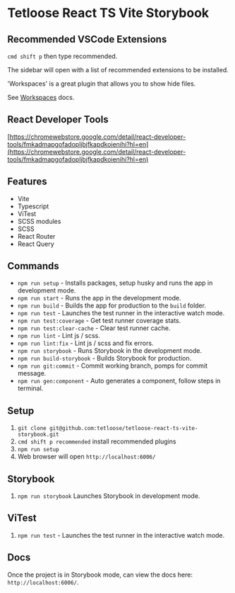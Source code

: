 # Tetloose React TS Vite Storybook

## Recommended VSCode Extensions

`cmd shift p` then type recommended.

The sidebar will open with a list of recommended extensions to be installed.

'Workspaces' is a great plugin that allows you to show hide files.

See [Workspaces](https://marketplace.visualstudio.com/items?itemName=Fooxly.workspace) docs.

## React Developer Tools

[https://chromewebstore.google.com/detail/react-developer-tools/fmkadmapgofadopljbjfkapdkoienihi?hl=en](https://chromewebstore.google.com/detail/react-developer-tools/fmkadmapgofadopljbjfkapdkoienihi?hl=en)

## Features

- Vite
- Typescript
- ViTest
- SCSS modules
- SCSS
- React Router
- React Query

## Commands

- `npm run setup` - Installs packages, setup husky and runs the app in development mode.
- `npm run start` - Runs the app in the development mode.
- `npm run build` - Builds the app for production to the `build` folder.
- `npm run test` - Launches the test runner in the interactive watch mode.
- `npm run test:coverage` - Get test runner coverage stats.
- `npm run test:clear-cache` - Clear test runner cache.
- `npm run lint` - Lint js / scss.
- `npm run lint:fix` - Lint js / scss and fix errors.
- `npm run storybook` - Runs Storybook in the development mode.
- `npm run build-storybook` - Builds Storybook for production.
- `npm run git:commit` - Commit working branch, pomps for commit message.
- `npm run gen:component` - Auto generates a component, follow steps in terminal.

## Setup

1. `git clone git@github.com:tetloose/tetloose-react-ts-vite-storybook.git`
2. `cmd shift p recommended` install recommended plugins
3. `npm run setup`
4. Web browser will open `http://localhost:6006/`

## Storybook

1. `npm run storybook` Launches Storybook in development mode.

## ViTest

1. `npm run test` - Launches the test runner in the interactive watch mode.

## Docs

Once the project is in Storybook mode, can view the docs here: `http://localhost:6006/`.
